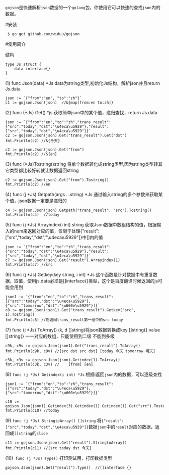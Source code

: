 `gojson`是快速解析`json`数据的一个`golang`包，你使用它可以快速的查找`json`内的数据。

#安装
```
 $ go get github.com/widuu/gojson
```

#使用简介

结构
```
type Js struct {
	data interface{}
}
```

(1) func Json(data) *Js data为string类型,初始化Js结构，解析json并且return Js.data
```
json := `{"from":"en", "to":"zh"}`
c1 := gojson.Json(json)  //&{map[from:en to:zh]}
```

(2) func (*Js) Get() *js 获取简单json中的某个值，递归查找，return Js.data
```
json := `{"from":"en","to":"zh","trans_result":{"src":"today","dst":"\u4eca\u5929"},"result":["src","today","dst","\u4eca\u5929"]}`
c2 := gojson.Json(json).Get("trans_result").Get("dst")
fmt.Println(c2) //&{今天}

c2 := gojson.Json(json).Get("from")
fmt.Println(c2) //&{en}
```

(3) func (*Js)Tostring()string 将单个数据转化成string类型,因为string类型转其它类型都比较好转就让数据返回string
```
c2 := gojson.Json(json).Get("from").Tostring()
fmt.Println(c2) //en
```

(4) func (j *Js) Getpath(args ...string) *Js 通过输入string的多个参数来获取某个值，json数据一定要是递归的
```
c4 := gojson.Json(json).Getpath("trans_result", "src").Tostring()
fmt.Println(c4)  //today
```

(5) func (j *Js) Arrayindex(i int) string 获取Json数据中数组结构的值，根据输入的num来返回对应的值，仅限于处理{"result":["src","today","dst","\u4eca\u5929"]}中[]内的值
```
json := `{"from":"en","to":"zh","trans_result":{"src":"today","dst":"\u4eca\u5929"},"result":["src","today","dst","\u4eca\u5929"]}`
c7 := gojson.Json(json).Get("result").Arrayindex(1)
fmt.Println(c7) //src
```

(6) func (j *Js) Getkey(key string, i int) *Js 这个函数是针对数据中有重复数据，取值，使用js.data必须是[]interface{}类型，这个是百度翻译时候返回的js可能会用到
```
json1 := `{"from":"en","to":"zh","trans_result":[{"src":"today","dst":"\u4eca\u5929"},{"src":"tomorrow","dst":"\u660e\u5929"}]}`
c8 := gojson.Json(json1).Get("trans_result").Getkey("src", 1).Tostring()
fmt.Println(c8) //则返回trans_result第一组中的src today
```

(7) func (j *Js) ToArray() (k, d []string)将json数据转换成key []string{} value []string{} 一一对应的数组，只能使用到二级 不能到多级
```
c9k, c9v := gojson.Json(json1).Get("trans_result").ToArray()
fmt.Println(c9k, c9v) //[src dst src dst] [today 今天 tomorrow 明天]

c3k, c3v := gojson.Json(json).Getindex(1).ToArray()
fmt.Println(c3k, c3v) //    [from] [en]
```

(8) `func (j *Js) Getindex(i int) *Js` 根据i返回`json`内的数据，可以逐级查找
```
json1 := `{"from":"en","to":"zh","trans_result":[{"src":"today","dst":"\u4eca\u5929"},{"src":"tomorrow","dst":"\u660e\u5929"}]}`

c10 := gojson.Json(json1).Getindex(3).Getindex(1).Getindex(1).Get("src").Tostring()
fmt.Println(c10) //today
```

(9) `func (j *Js) StringtoArray() []string` 将`{"result":["src","today","dst","\u4eca\u5929"]}`数据`json`中的`result`对应的数据，返回成`[]string`的`slice`
```
c11 := gojson.Json(json).Get("result").StringtoArray()
fmt.Println(c11) //[src today dst 今天]
```

(10)` func (j *Js) Type()` 打印测试用，打印数据类型
```
gojson.Json(json).Get("result").Type()  //[]interface {}
```